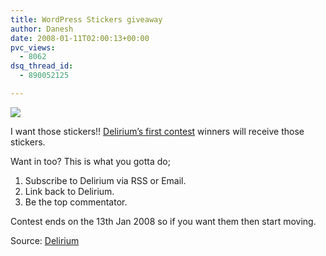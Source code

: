 ```yaml
---
title: WordPress Stickers giveaway
author: Danesh
date: 2008-01-11T02:00:13+00:00
pvc_views:
  - 8062
dsq_thread_id:
  - 890052125

---
```

![][1]

I want those stickers!! [Delirium&#8217;s first contest][2] winners will receive those stickers.

Want in too? This is what you gotta do;

  1. Subscribe to Delirium via RSS or Email.
  2. Link back to Delirium.
  3. Be the top commentator.

Contest ends on the 13th Jan 2008 so if you want them then start moving.

Source: [Delirium][3]

 [1]: http://img172.imageshack.us/img172/6419/213795707946d03d6679ro5.jpg
 [2]: http://www.abinesh.com/delirium/posts/contest/
 [3]: http://www.abinesh.com/delirium/